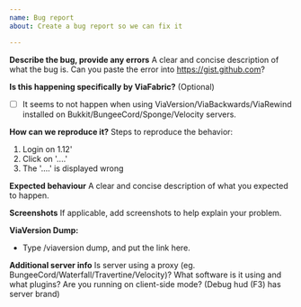 ```yaml
---
name: Bug report
about: Create a bug report so we can fix it

---
```


**Describe the bug, provide any errors**
A clear and concise description of what the bug is. Can you paste the error into https://gist.github.com?

**Is this happening specifically by ViaFabric?**
(Optional)
- [ ] It seems to not happen when using ViaVersion/ViaBackwards/ViaRewind installed on Bukkit/BungeeCord/Sponge/Velocity servers.

**How can we reproduce it?**
Steps to reproduce the behavior:
1. Login on 1.12'
2. Click on '....'
3. The '....' is displayed wrong

**Expected behaviour**
A clear and concise description of what you expected to happen.

**Screenshots**
If applicable, add screenshots to help explain your problem.

**ViaVersion Dump:**
- Type /viaversion dump, and put the link here.

**Additional server info**
Is server using a proxy (eg. BungeeCord/Waterfall/Travertine/Velocity)? What software is it using and what plugins? Are you running on client-side mode? (Debug hud (F3) has server brand)
